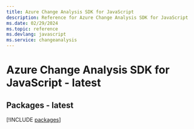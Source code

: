 ```yaml
---
title: Azure Change Analysis SDK for JavaScript
description: Reference for Azure Change Analysis SDK for JavaScript
ms.date: 02/29/2024
ms.topic: reference
ms.devlang: javascript
ms.service: changeanalysis
---
```

# Azure Change Analysis SDK for JavaScript - latest
## Packages - latest
[!INCLUDE [packages](change-analysis-index.md)]
